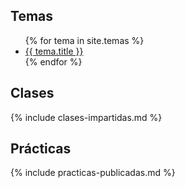 ## Temas

<ul>
{% for tema in site.temas %}
  <li><a href="{{site.baseurl}}{{tema.url}}" title="{{ tema.hover }}">{{ tema.title }}</a></li>
{% endfor %}
</ul>


## Clases 

{% include clases-impartidas.md %}

## Prácticas

{% include practicas-publicadas.md  %}

